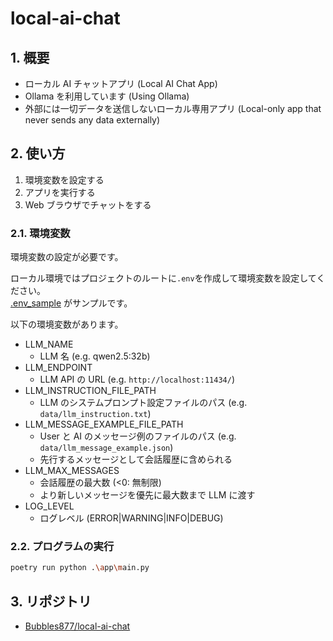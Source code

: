 ﻿# local-ai-chat

## 1. 概要

- ローカル AI チャットアプリ (Local AI Chat App)
- Ollama を利用しています (Using Ollama)
- 外部には一切データを送信しないローカル専用アプリ (Local-only app that never sends any data externally)

## 2. 使い方

1. 環境変数を設定する
2. アプリを実行する
3. Web ブラウザでチャットをする

### 2.1. 環境変数

環境変数の設定が必要です。

ローカル環境ではプロジェクトのルートに`.env`を作成して環境変数を設定してください。  
[.env_sample](./.env_sample) がサンプルです。

以下の環境変数があります。

- LLM_NAME
  - LLM 名 (e.g. qwen2.5:32b)
- LLM_ENDPOINT
  - LLM API の URL (e.g. `http://localhost:11434/`)
- LLM_INSTRUCTION_FILE_PATH
  - LLM のシステムプロンプト設定ファイルのパス (e.g. `data/llm_instruction.txt`)
- LLM_MESSAGE_EXAMPLE_FILE_PATH
  - User と AI のメッセージ例のファイルのパス (e.g. `data/llm_message_example.json`)
  - 先行するメッセージとして会話履歴に含められる
- LLM_MAX_MESSAGES
  - 会話履歴の最大数 (<0: 無制限)
  - より新しいメッセージを優先に最大数まで LLM に渡す
- LOG_LEVEL
  - ログレベル (ERROR|WARNING|INFO|DEBUG)

### 2.2. プログラムの実行

```sh
poetry run python .\app\main.py
```

## 3. リポジトリ

- [Bubbles877/local-ai-chat](https://github.com/Bubbles877/local-ai-chat)
